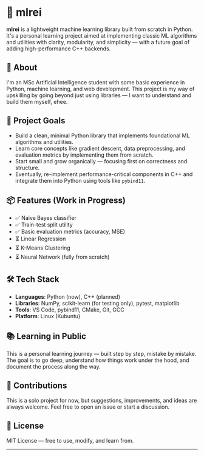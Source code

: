 # 🤖 mlrei

**mlrei** is a lightweight machine learning library built from scratch in Python. It's a personal learning project aimed at implementing classic ML algorithms and utilities with clarity, modularity, and simplicity — with a future goal of adding high-performance C++ backends.

## 👤 About

I'm an MSc Artificial Intelligence student with some basic experience in Python, machine learning, and web development. This project is my way of upskilling by going beyond just using libraries — I want to understand and build them myself, ehee.

## 🎯 Project Goals

- Build a clean, minimal Python library that implements foundational ML algorithms and utilities.
- Learn core concepts like gradient descent, data preprocessing, and evaluation metrics by implementing them from scratch.
- Start small and grow organically — focusing first on correctness and structure.
- Eventually, re-implement performance-critical components in C++ and integrate them into Python using tools like `pybind11`.

## 📦 Features (Work in Progress)

- ✅ Naive Bayes classifier
- ✅ Train-test split utility
- ✅ Basic evaluation metrics (accuracy, MSE)
- ⏳ Linear Regression
- ⏳ K-Means Clustering
- ⏳ Neural Network (fully from scratch)

## 🛠️ Tech Stack

- **Languages**: Python (now), C++ (planned)
- **Libraries**: NumPy, scikit-learn (for testing only), pytest, matplotlib
- **Tools**: VS Code, pybind11, CMake, Git, GCC
- **Platform**: Linux (Kubuntu)

## 📚 Learning in Public

This is a personal learning journey — built step by step, mistake by mistake. The goal is to go deep, understand how things work under the hood, and document the process along the way.

## 🤝 Contributions

This is a solo project for now, but suggestions, improvements, and ideas are always welcome. Feel free to open an issue or start a discussion.

## 📄 License

MIT License — free to use, modify, and learn from.

---